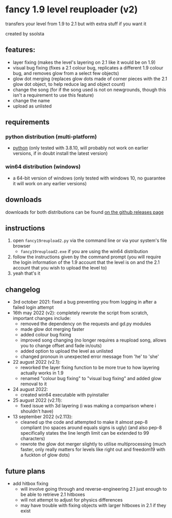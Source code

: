 # fancy 1.9 level reuploader (v2)

transfers your level from 1.9 to 2.1 but with extra stuff if you want it

created by ssolsta

## features:

- layer fixing (makes the level's layering on 2.1 like it would be on 1.9)
- visual bug fixing (fixes a 2.1 colour bug, replicates a different 1.9 colour bug, and removes glow from a select few objects)
- glow dot merging (replaces glow dots made of corner pieces with the 2.1 glow dot object, to help reduce lag and object count)
- change the song (for if the song used is not on newgrounds, though this isn't a requirement to use this feature)
- change the name
- upload as unlisted

## requirements

### python distribution (multi-platform)
- [python](https://www.python.org/) (only tested with 3.8.10, will probably not work on earlier versions, if in doubt install the latest version)

### win64 distribution (windows)
- a 64-bit version of windows (only tested with windows 10, no guarantee it will work on any earlier versions)

## downloads
downloads for both distributions can be found [on the github releases page](https://github.com/sSolsta/fancy-1.9-level-reuploader/releases/latest)

## instructions

1. open `fancy19reupload2.py` via the command line or via your system's file browser
	- `fancy19reupload2.exe` if you are using the win64 distribution
2. follow the instructions given by the command prompt (you will require the login information of the 1.9 account that the level is on and the 2.1 account that you wish to upload the level to)
3. yeah that's it

## changelog

- 3rd october 2021: fixed a bug preventing you from logging in after a failed login attempt
- 16th may 2022 (v2): completely rewrote the script from scratch, important changes include:
	- removed the dependency on the requests and gd.py modules
	- made glow dot merging faster
	- added colour bug fixing
	- improved song changing (no longer requires a reupload song, allows you to change offset and fade in/outs)
	- added option to upload the level as unlisted
	- changed pronoun in unexpected error message from 'he' to 'she'
- 22 august 2022 (v2.1):
	- reworked the layer fixing function to be more true to how layering actually works in 1.9
	- renamed "colour bug fixing" to "visual bug fixing" and added glow removal to it
- 24 august 2022:
	- created win64 executable with pyinstaller
- 25 august 2022 (v2.11):
	- fixed issue with 3d layering (i was making a comparison where i shouldn't have)
- 13 september 2022 (v2.113):
	- cleaned up the code and attempted to make it almost pep-8 compliant (no spaces around equals signs is ugly) (and also pep-8 specifically states the line length limit can be extended to 99 characters)
	- rewrote the glow dot merger slightly to utilise multiprocessing (much faster, only really matters for levels like right out and freedom19 with a fuckton of glow dots)

## future plans

- add hitbox fixing
	- will involve going through and reverse-engineering 2.1 just enough to be able to retrieve 2.1 hitboxes
	- will not attempt to adjust for physics differences
	- may have trouble with fixing objects with larger hitboxes in 2.1 if they exist